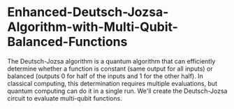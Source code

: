 # Enhanced-Deutsch-Jozsa-Algorithm-with-Multi-Qubit-Balanced-Functions
The Deutsch-Jozsa algorithm is a quantum algorithm that can efficiently determine whether a function is constant (same output for all inputs) or balanced (outputs 0 for half of the inputs and 1 for the other half). In classical computing, this determination requires multiple evaluations, but quantum computing can do it in a single run. We'll create the Deutsch-Jozsa circuit to evaluate multi-qubit functions.
